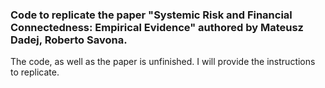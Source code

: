 ### Code to replicate the paper "Systemic Risk and Financial Connectedness: Empirical Evidence" authored by Mateusz Dadej, Roberto Savona.

The code, as well as the paper is unfinished. I will provide the instructions to replicate. 